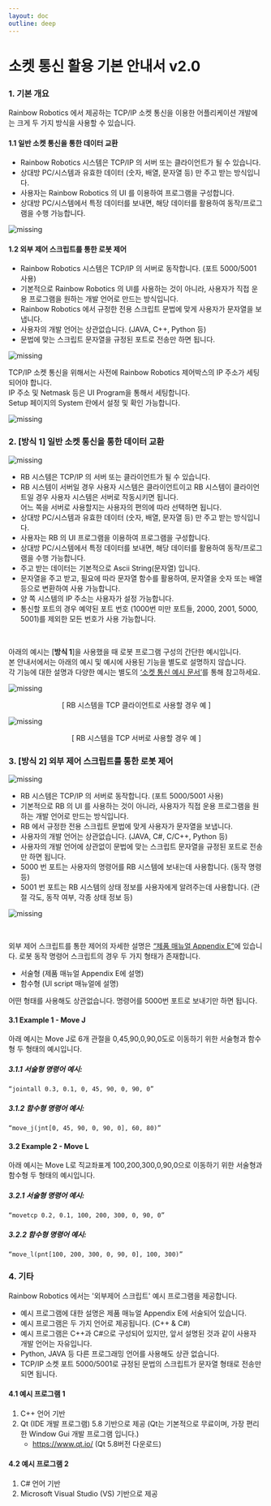 ```yaml
---
layout: doc
outline: deep
---
```


# 소켓 통신 활용 기본 안내서 v2.0

### 1. 기본 개요

Rainbow Robotics 에서 제공하는 TCP/IP 소켓 통신을 이용한 어플리케이션 개발에는 크게 두 가지 방식을 사용할 수 있습니다.

#### 1.1 일반 소켓 통신을 통한 데이터 교환

- Rainbow Robotics 시스템은 TCP/IP 의 서버 또는 클라이언트가 될 수 있습니다.
- 상대방 PC/시스템과 유효한 데이터 (숫자, 배열, 문자열 등) 만 주고 받는 방식입니다.
- 사용자는 Rainbow Robotics 의 UI 를 이용하여 프로그램을 구성합니다.
- 상대방 PC/시스템에서 특정 데이터를 보내면, 해당 데이터를 활용하여 동작/프로그램을 수행 가능합니다.

![missing](/technical_docs/common/socket_communication/1-1.png)

#### 1.2 외부 제어 스크립트를 통한 로봇 제어

- Rainbow Robotics 시스템은 TCP/IP 의 서버로 동작합니다. (포트 5000/5001 사용)
- 기본적으로 Rainbow Robotics 의 UI를 사용하는 것이 아니라, 사용자가 직접 운용 프로그램을 원하는 개발 언어로 만드는 방식입니다.
- Rainbow Robotics 에서 규정한 전용 스크립트 문법에 맞게 사용자가 문자열을 보냅니다.
- 사용자의 개발 언어는 상관없습니다. (JAVA, C++, Python 등)
- 문법에 맞는 스크립트 문자열을 규정된 포트로 전송만 하면 됩니다.

![missing](/technical_docs/common/socket_communication/1-2-1.png)

TCP/IP 소켓 통신을 위해서는 사전에 Rainbow Robotics 제어박스의 IP 주소가 세팅 되어야 합니다.<br>
IP 주소 및 Netmask 등은 UI Program을 통해서 세팅합니다.<br>
Setup 페이지의 System 란에서 설정 및 확인 가능합니다.

![missing](/technical_docs/common/socket_communication/1-2-2.png)

### 2. [방식 1] 일반 소켓 통신을 통한 데이터 교환

![missing](/technical_docs/common/socket_communication/2-1-1.png)

- RB 시스템은 TCP/IP 의 서버 또는 클라이언트가 될 수 있습니다.
- RB 시스템이 서버일 경우 사용자 시스템은 클라이언트이고 RB 시스템이 클라이언트일 경우 사용자 시스템은 서버로 작동시키면 됩니다.<br>
  어느 쪽을 서버로 사용할지는 사용자의 편의에 따라 선택하면 됩니다.
- 상대방 PC/시스템과 유효한 데이터 (숫자, 배열, 문자열 등) 만 주고 받는 방식입니다.
- 사용자는 RB 의 UI 프로그램을 이용하여 프로그램을 구성합니다.
- 상대방 PC/시스템에서 특정 데이터를 보내면, 해당 데이터를 활용하여 동작/프로그램을 수행 가능합니다.
- 주고 받는 데이터는 기본적으로 Ascii String(문자열) 입니다.
- 문자열을 주고 받고, 필요에 따라 문자열 함수를 활용하여, 문자열을 숫자 또는 배열 등으로 변환하여 사용 가능합니다.
- 양 쪽 시스템의 IP 주소는 사용자가 설정 가능합니다.
- 통신할 포트의 경우 예약된 포트 번호 (1000번 미만 포트들, 2000, 2001, 5000, 5001)를 제외한 모든 번호가 사용 가능합니다.

<br>

아래의 예시는 [**방식 1**]을 사용했을 때 로봇 프로그램 구성의 간단한 예시입니다.<br>
본 안내서에서는 아래의 예시 및 예시에 사용된 기능을 별도로 설명하지 않습니다.<br>
각 기능에 대한 설명과 다양한 예시는 별도의 <u>‘소켓 통신 예시 문서’</u>를 통해 참고하세요.

![missing](/technical_docs/common/socket_communication/2-1-2.png)

<figcaption style="text-align: center;">[ RB 시스템을 TCP 클라이언트로 사용할 경우 예 ]</figcaption>

![missing](/technical_docs/common/socket_communication/2-1-3.png)

<figcaption style="text-align: center;">[ RB 시스템을 TCP 서버로 사용할 경우 예 ]</figcaption>

### 3. [방식 2] 외부 제어 스크립트를 통한 로봇 제어

![missing](/technical_docs/common/socket_communication/3-1.png)

- RB 시스템은 TCP/IP 의 서버로 동작합니다. (포트 5000/5001 사용)
- 기본적으로 RB 의 UI 를 사용하는 것이 아니라, 사용자가 직접 운용 프로그램을 원하는 개발 언어로 만드는 방식입니다.
- RB 에서 규정한 전용 스크립트 문법에 맞게 사용자가 문자열을 보냅니다.
- 사용자의 개발 언어는 상관없습니다. (JAVA, C#, C/C++, Python 등)
- 사용자의 개발 언어에 상관없이 문법에 맞는 스크립트 문자열을 규정된 포트로 전송만 하면 됩니다.
- 5000 번 포트는 사용자의 명령어를 RB 시스템에 보내는데 사용합니다. (동작 명령 등)
- 5001 번 포트는 RB 시스템의 상태 정보를 사용자에게 알려주는데 사용합니다. (관절 각도, 동작 여부, 각종 상태 정보 등)

![missing](/technical_docs/common/socket_communication/3-2.png)

<br>

외부 제어 스크립트를 통한 제어의 자세한 설명은 <u>“제품 매뉴얼 Appendix E”</u>에 있습니다.
로봇 동작 명령어 스크립트의 경우 두 가지 형태가 존재합니다.

- 서술형 (제품 매뉴얼 Appendix E에 설명)
- 함수형 (UI script 매뉴얼에 설명)

어떤 형태를 사용해도 상관없습니다. 명령어를 5000번 포트로 보내기만 하면 됩니다.

#### 3.1 Example 1 - Move J

아래 예시는 Move J로 6개 관절을 0,45,90,0,90,0도로 이동하기 위한 서술형과 함수형 두 형태의 예시입니다.

##### 3.1.1 서술형 명령어 예시:

```
“jointall 0.3, 0.1, 0, 45, 90, 0, 90, 0”
```

##### 3.1.2 함수형 명령어 예시:

```
“move_j(jnt[0, 45, 90, 0, 90, 0], 60, 80)”
```

#### 3.2 Example 2 - Move L

아래 예시는 Move L로 직교좌표계 100,200,300,0,90,0으로 이동하기 위한 서술형과 함수형 두 형태의 예시입니다.

##### 3.2.1 서술형 명령어 예시:

```
“movetcp 0.2, 0.1, 100, 200, 300, 0, 90, 0”
```

##### 3.2.2 함수형 명령어 예시:

```
“move_l(pnt[100, 200, 300, 0, 90, 0], 100, 300)”
```

### 4. 기타

Rainbow Robotics 에서는 '외부제어 스크립트' 예시 프로그램을 제공합니다.

- 예시 프로그램에 대한 설명은 제품 매뉴얼 Appendix E에 서술되어 있습니다.
- 예시 프로그램은 두 가지 언어로 제공됩니다. (C++ & C#)
- 예시 프로그램은 C++과 C#으로 구성되어 있지만, 앞서 설명된 것과 같이 사용자 개발 언어는 자유입니다.
- Python, JAVA 등 다른 프로그래밍 언어를 사용해도 상관 없습니다.
- TCP/IP 소켓 포트 5000/5001로 규정된 문법의 스크립트가 문자열 형태로 전송만 되면 됩니다.

#### 4.1 예시 프로그램 1

1. C++ 언어 기반<br>
2. Qt (IDE 개발 프로그램) 5.8 기반으로 제공 (Qt는 기본적으로 무료이며, 가장 편리한 Window Gui 개발 프로그램 입니다.)
   - https://www.qt.io/ (Qt 5.8버전 다운로드)

#### 4.2 예시 프로그램 2

1. C# 언어 기반
2. Microsoft Visual Studio (VS) 기반으로 제공

<style scoped>
</style>

